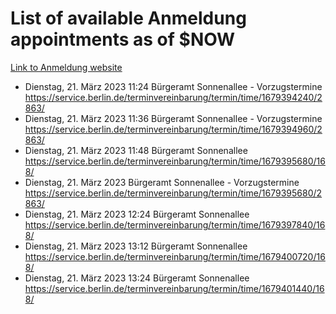 # List of available Anmeldung appointments as of $NOW
[Link to Anmeldung website](https://service.berlin.de/terminvereinbarung/termin/tag.php?termin=1&anliegen[]=120686&dienstleisterlist=122210,122217,327316,122219,327312,122227,327314,122231,327346,122243,327348,122254,122252,329742,122260,329745,122262,329748,122271,327278,122273,327274,122277,327276,330436,122280,327294,122282,327290,122284,327292,122291,327270,122285,327266,122286,327264,122296,327268,150230,329760,122297,327286,122294,327284,122312,329763,122314,329775,122304,327330,122311,327334,122309,327332,317869,122281,327352,122279,329772,122283,122276,327324,122274,327326,122267,329766,122246,327318,122251,327320,122257,327322,122208,327298,122226,327300&herkunft=http%3A%2F%2Fservice.berlin.de%2Fdienstleistung%2F120686%2F)
- Dienstag, 21. März 2023 11:24 Bürgeramt Sonnenallee - Vorzugstermine https://service.berlin.de/terminvereinbarung/termin/time/1679394240/2863/
- Dienstag, 21. März 2023 11:36 Bürgeramt Sonnenallee - Vorzugstermine https://service.berlin.de/terminvereinbarung/termin/time/1679394960/2863/
- Dienstag, 21. März 2023 11:48 Bürgeramt Sonnenallee https://service.berlin.de/terminvereinbarung/termin/time/1679395680/168/
- Dienstag, 21. März 2023  Bürgeramt Sonnenallee - Vorzugstermine https://service.berlin.de/terminvereinbarung/termin/time/1679395680/2863/
- Dienstag, 21. März 2023 12:24 Bürgeramt Sonnenallee https://service.berlin.de/terminvereinbarung/termin/time/1679397840/168/
- Dienstag, 21. März 2023 13:12 Bürgeramt Sonnenallee https://service.berlin.de/terminvereinbarung/termin/time/1679400720/168/
- Dienstag, 21. März 2023 13:24 Bürgeramt Sonnenallee https://service.berlin.de/terminvereinbarung/termin/time/1679401440/168/
